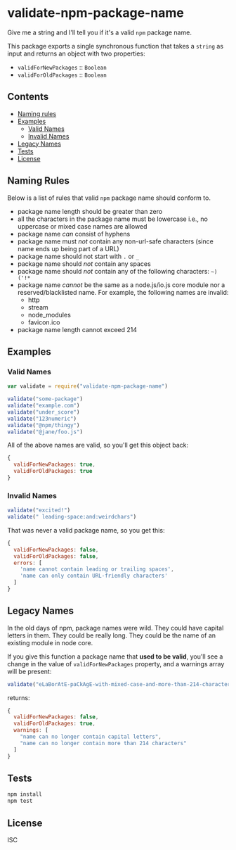 # validate-npm-package-name

Give me a string and I'll tell you if it's a valid `npm` package name.

This package exports a single synchronous function that takes a `string` as
input and returns an object with two properties:

- `validForNewPackages` :: `Boolean`
- `validForOldPackages` :: `Boolean`

## Contents

- [Naming rules](#naming-rules)
- [Examples](#examples)
    + [Valid Names](#valid-names)
    + [Invalid Names](#invalid-names)
- [Legacy Names](#legacy-names)
- [Tests](#tests)
- [License](#license)

## Naming Rules

Below is a list of rules that valid `npm` package name should conform to.

- package name length should be greater than zero
- all the characters in the package name must be lowercase i.e., no uppercase or mixed case names are allowed
- package name *can* consist of hyphens
- package name must *not* contain any non-url-safe characters (since name ends up being part of a URL)
- package name should not start with `.` or `_`
- package name should *not* contain any spaces
- package name should *not* contain any of the following characters: `~)('!*`
- package name *cannot* be the same as a node.js/io.js core module nor a reserved/blacklisted name. For example, the following names are invalid:
    + http
    + stream
    + node_modules
    + favicon.ico
- package name length cannot exceed 214


## Examples

### Valid Names

```js
var validate = require("validate-npm-package-name")

validate("some-package")
validate("example.com")
validate("under_score")
validate("123numeric")
validate("@npm/thingy")
validate("@jane/foo.js")
```

All of the above names are valid, so you'll get this object back:

```js
{
  validForNewPackages: true,
  validForOldPackages: true
}
```

### Invalid Names

```js
validate("excited!")
validate(" leading-space:and:weirdchars")
```

That was never a valid package name, so you get this:

```js
{
  validForNewPackages: false,
  validForOldPackages: false,
  errors: [
    'name cannot contain leading or trailing spaces',
    'name can only contain URL-friendly characters'
  ]
}
```

## Legacy Names

In the old days of npm, package names were wild. They could have capital
letters in them. They could be really long. They could be the name of an
existing module in node core.

If you give this function a package name that **used to be valid**, you'll see
a change in the value of `validForNewPackages` property, and a warnings array
will be present:

```js
validate("eLaBorAtE-paCkAgE-with-mixed-case-and-more-than-214-characters-----------------------------------------------------------------------------------------------------------------------------------------------------------")
```

returns:

```js
{
  validForNewPackages: false,
  validForOldPackages: true,
  warnings: [
    "name can no longer contain capital letters",
    "name can no longer contain more than 214 characters"
  ]
}
```

## Tests

```sh
npm install
npm test
```

## License

ISC
